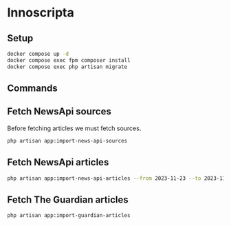 # Innoscripta

## Setup

```bash
docker compose up -d
docker compose exec fpm composer install
docker compose exec php artisan migrate
```

## Commands

## Fetch NewsApi sources

Before fetching articles we must fetch sources.
```bash
php artisan app:import-news-api-sources
```

## Fetch NewsApi articles
```bash
php artisan app:import-news-api-articles --from 2023-11-23 --to 2023-11-23
```

## Fetch The Guardian articles

```bash
php artisan app:import-guardian-articles
```
